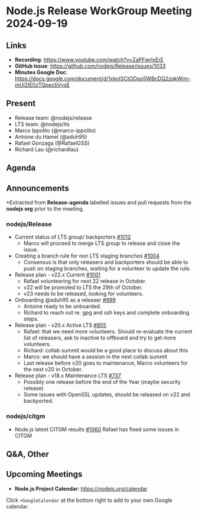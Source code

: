 # Node.js  Release WorkGroup Meeting 2024-09-19

## Links

* **Recording**: https://www.youtube.com/watch?v=ZaPFwrlxErE 
* **GitHub Issue**: <https://github.com/nodejs/Release/issues/1033>
* **Minutes Google Doc**: <https://docs.google.com/document/d/1xkoISCtODqo5WBcDQ2zqkWim-mUj2IE0zTQpecbVysE>

## Present

* Release team: @nodejs/release
* LTS team: @nodejs/lts
* Marco Ippolito (@marco-ippolito)
* Antoine du Hamel (@aduh95)
* Rafael Gonzaga (@RafaelGSS)
* Richard Lau (@richardlau)

## Agenda

## Announcements

*Extracted from **Release-agenda** labelled issues and pull requests from the **nodejs org** prior to the meeting.

### nodejs/Release

* Current status of LTS group/ backporters [#1012](https://github.com/nodejs/Release/issues/1012)
  * Marco will proceed to merge LTS group to release and close the issue.
* Creating a branch rule for non LTS staging branches [#1004](https://github.com/nodejs/Release/issues/1004)
  * Consensus is that only releasers and backporters should be able to push on staging branches, waiting for a volunteer to update the rule.
* Release plan - v22.x Current [#1001](https://github.com/nodejs/Release/issues/1001)
  * Rafael volunteering for next 22 release in October.
  * v22 will be promoted to LTS the 29th of October.
  * v23 needs to be released, looking for volunteers.
* Onboarding @aduh95 as a releaser [#999](https://github.com/nodejs/Release/issues/999)
  * Antoine ready to be onboarded.
  * Richard to reach out re. gpg and ssh keys and complete onboarding steps.
* Release plan - v20.x Active LTS [#855](https://github.com/nodejs/Release/issues/855)
  * Rafael: that we need more volunteers. Should re-evaluate the current list of releasers, ask to inactive to offboard and try to get more volunteers.
  * Richard: collab summit would be a good place to discuss about this
  * Marco: we should have a session in the next collab summit
  * Last release before v20 goes to maintenance, Marco volunteers for the next v20 in October.
* Release plan - v18.x Maintenance LTS [#737](https://github.com/nodejs/Release/issues/737)
  * Possibly one release before the end of the Year (maybe security release)
  * Some issues with OpenSSL updates, should be released on v22 and backported.

### nodejs/citgm

* Node.js latest CITGM results [#1060](https://github.com/nodejs/citgm/issues/1060)
 Rafael has fixed some issues in CITGM

## Q&A, Other

## Upcoming Meetings

* **Node.js Project Calendar**: <https://nodejs.org/calendar>

Click `+GoogleCalendar` at the bottom right to add to your own Google calendar.
